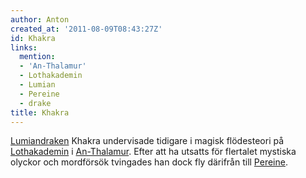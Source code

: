 ```yaml
---
author: Anton
created_at: '2011-08-09T08:43:27Z'
id: Khakra
links:
  mention:
  - 'An-Thalamur'
  - Lothakademin
  - Lumian
  - Pereine
  - drake
title: Khakra
---
```


[Lumian][][draken] Khakra undervisade tidigare i magisk flödesteori på [Lothakademin] i
[An-Thalamur]. Efter att ha utsatts för flertalet mystiska olyckor och mordförsök tvingades han dock
fly därifrån till [Pereine].

  [Lumian]: Lumian
  [draken]: drake
  [Lothakademin]: Lothakademin
  [An-Thalamur]: An-Thalamur
  [Pereine]: Pereine
